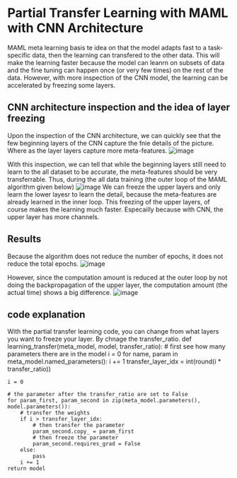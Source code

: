 # Partial Transfer Learning with MAML with CNN Architecture
MAML meta learning basis te idea on that the model adapts fast to a task-specific data, then the learning can transfered to the other data. 
This will make the learning faster because the model can leanrn on subsets of data and the fine tuning can happen once (or very few times) on the rest of the data. 
However, with more inspection of the CNN model, the learning can be accelerated by freezing some layers. 
## CNN architecture inspection and the idea of layer freezing
Upon the inspection of the CNN architecture, we can quickly see that the few beginning layers of the CNN capture the fnie details of the picture. 
Where as the layer layers capture more meta-features. 
![image](https://github.com/user-attachments/assets/0ac778f3-6b91-4fcf-b018-d9d86294743c)

With this inspection, we can tell that while the beginning layers still need to learn to the all dataset to be accurate, the meta-features should be very transferrable. 
Thus, during the all data training (the outer loop of the MAML algorithm given below)
![image](https://github.com/user-attachments/assets/b4cc67a8-d49d-438c-a729-c933c0ef46ee)
We can freeze the upper layers and only learn the lower layesr to learn the detail, because the meta-features are already learned in the inner loop. 
This freezing of the upper layers, of course makes the learning much faster. Especailly because with CNN, the upper layer has more channels. 

## Results
Because the algorithm does not reduce the number of epochs, it does not reduce the total epochs. 
![image](https://github.com/user-attachments/assets/700a4089-4714-4120-9409-6c535bcd82ac)

However, since the computation amount is reduced at the outer loop by not doing the backpropagation of the upper layer, the computation amount (the actual time)
shows a big difference. 
![image](https://github.com/user-attachments/assets/a2426350-61db-45e7-8235-0c1c7e5759d2)

## code explanation
With the partial transfer learning code, you can change from what layers you want to freeze your layer. 
By chnage the transfer_ratio. 
def learning_transfer(meta_model, model, transfer_ratio):
    # first see how many parameters there are in the model 
    i = 0
    for name, param in meta_model.named_parameters():
        i += 1
    transfer_layer_idx = int(round(i * transfer_ratio))

    i = 0
    
    # the parameter after the transfer_ratio are set to False
    for param_first, param_second in zip(meta_model.parameters(), model.parameters()):
        # transfer the weights 
        if i > transfer_layer_idx:
            # then transfer the parameter
            param_second.copy_ = param_first
            # then freeze the parameter
            param_second.requires_grad = False
        else:
            pass
        i += 1
    return model
